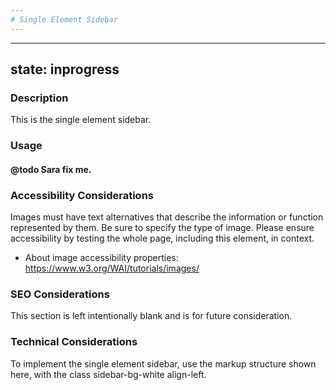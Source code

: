 ```yaml
---
# Single Element Sidebar
---
```


---
state: inprogress
---

### Description
This is the single element sidebar.

### Usage
#### @todo Sara fix me.

### Accessibility Considerations
Images must have text alternatives that describe the information or function represented by them. Be sure to specify the type of image. Please ensure accessibility by testing the whole page, including this element, in context.

* About image accessibility properties: https://www.w3.org/WAI/tutorials/images/

### SEO Considerations
This section is left intentionally blank and is for future consideration.

### Technical Considerations
To implement the single element sidebar, use the markup structure shown here, with the class sidebar-bg-white align-left.
